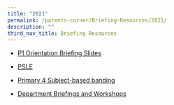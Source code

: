 ```yaml
---
title: "2021"
permalink: /parents-corner/Briefing-Resources/2021/
description: ""
third_nav_title: Briefing Resources
---
```

*   [P1 Orientation Briefing Slides](/files/P1%20e-orientation%202021_Main%20Session.pdf)
*   [PSLE](/PSLE)


*   [Primary 4 Subject-based banding](/files/MTP-21%20P4%20Subject-based%20Banding_for%20upload.pdf)
*   [Department Briefings and Workshops](/department-briefings-and-workshops)